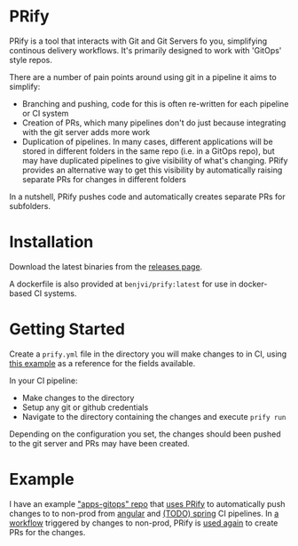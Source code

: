 # PRify

PRify is a tool that interacts with Git and Git Servers fo you, simplifying continous delivery workflows. It's primarily designed to work with 'GitOps' style repos. 

There are a number of pain points around using git in a pipeline it aims to simplify:

- Branching and pushing, code for this is often re-written for each pipeline or CI system
- Creation of PRs, which many pipelines don't do just because integrating with the git server adds more work
- Duplication of pipelines. In many cases, different applications will be stored in different folders in the same repo (i.e. in a GitOps repo), but may have duplicated pipelines to give visibility of what's changing. PRify provides an alternative way to get this visibility by automatically raising separate PRs for changes in different folders

In a nutshell, PRify pushes code and automatically creates separate PRs for subfolders.

# Installation

Download the latest binaries from the [releases page](). 

A dockerfile is also provided at `benjvi/prify:latest` for use in docker-based CI systems.

# Getting Started 

Create a `prify.yml` file  in the directory you will make changes to in CI, using [this example](https://github.com/benjvi/PRify/blob/main/e2e/examples/mvp/prify.yml) as a reference for the fields available.

In your CI pipeline:

- Make changes to the directory
- Setup any git or github credentials
- Navigate to the directory containing the changes and execute `prify run`

Depending on the configuration you set, the changes should been pushed to the git server and PRs may have been created.

# Example

I have an example ["apps-gitops" repo](https://github.com/benjvi/apps-gitops) that [uses PRify](https://github.com/benjvi/apps-gitops/blob/main/nonprod-cluster/prify.yml) to automatically push changes to to non-prod from [angular](https://github.com/benjvi/angular-realworld-example-app/blob/buildpacks/Jenkinsfile) and [(TODO) spring](https://github.com/benjvi/minimal-spring-web-demo/blob/main/Jenkinsfile) CI pipelines. In [a workflow](https://github.com/benjvi/apps-gitops/blob/main/.github/workflows/promote-to-prod.yml) triggered by changes to non-prod, PRify is [used again](https://github.com/benjvi/apps-gitops/blob/main/prod-cluster/prify.yml) to create PRs for the changes. 

